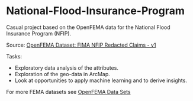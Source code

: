 # National-Flood-Insurance-Program
Casual project based on the OpenFEMA data for the National Flood Insurance Program (NFIP).

Source: [OpenFEMA Dataset: FIMA NFIP Redacted Claims - v1](https://www.fema.gov/openfema-data-page/fima-nfip-redacted-claims-v1)

Tasks:
- Exploratory data analysis of the attributes.
- Exploration of the geo-data in ArcMap.
- Look at opportunities to apply machine learning and to derive insights.

For more FEMA datasets see [OpenFEMA Data Sets](https://www.fema.gov/about/openfema/data-sets)
